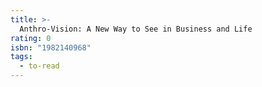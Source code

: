 ```yaml
---
title: >-
  Anthro-Vision: A New Way to See in Business and Life
rating: 0
isbn: "1982140968"
tags:
  - to-read
---
```


